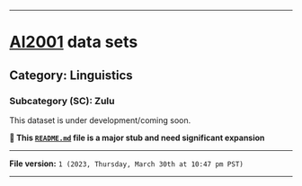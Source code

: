 
***

# [AI2001](https://github.com/seanpm2001/AI2001/) data sets

## Category: Linguistics

### Subcategory (SC): Zulu

This dataset is under development/coming soon.

**🌱️ This [`README.md`](/README.md) file is a major stub and need significant expansion**

***

**File version:** `1 (2023, Thursday, March 30th at 10:47 pm PST)`

***
